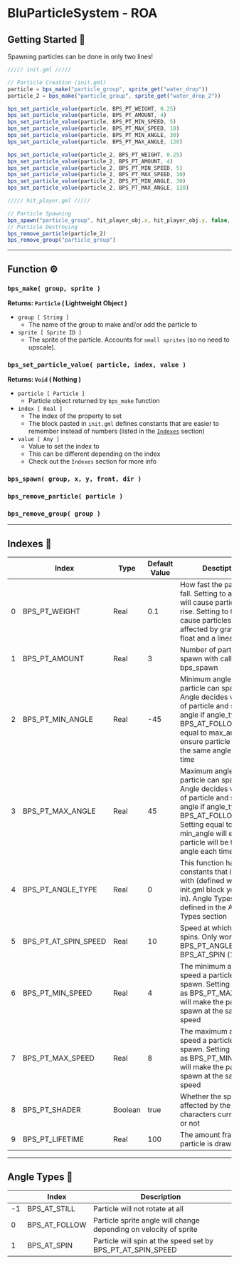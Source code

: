# BluParticleSystem - ROA

## Getting Started 🚩

Spawning particles can be done in only two lines!

```jsx
///// init.gml /////

// Particle Creation (init.gml)
particle = bps_make("particle_group", sprite_get("water_drop"))
particle_2 = bps_make("particle_group", sprite_get("water_drop_2"))

bps_set_particle_value(particle, BPS_PT_WEIGHT, 0.25)
bps_set_particle_value(particle, BPS_PT_AMOUNT, 4)
bps_set_particle_value(particle, BPS_PT_MIN_SPEED, 5)
bps_set_particle_value(particle, BPS_PT_MAX_SPEED, 10)
bps_set_particle_value(particle, BPS_PT_MIN_ANGLE, 30)
bps_set_particle_value(particle, BPS_PT_MAX_ANGLE, 120)

bps_set_particle_value(particle_2, BPS_PT_WEIGHT, 0.25)
bps_set_particle_value(particle_2, BPS_PT_AMOUNT, 4)
bps_set_particle_value(particle_2, BPS_PT_MIN_SPEED, 5)
bps_set_particle_value(particle_2, BPS_PT_MAX_SPEED, 10)
bps_set_particle_value(particle_2, BPS_PT_MIN_ANGLE, 30)
bps_set_particle_value(particle_2, BPS_PT_MAX_ANGLE, 120)

///// hit_player.gml /////

// Particle Spawning
bps_spawn("particle_group", hit_player_obj.x, hit_player_obj.y, false, spr_dir)
// Particle Destroying
bps_remove_particle(particle_2)
bps_remove_group("particle_group")
```

---

## Function ⚙

### `bps_make( group, sprite )`

**Returns: `Particle` ( Lightweight Object )**

- `group [ String ]`
    - The name of the group to make and/or add the particle to
- `sprite [ Sprite ID ]`
    - The sprite of the particle. Accounts for `small sprites` (so no need to upscale).

### `bps_set_particle_value( particle, index, value )`

**Returns: `Void` ( Nothing )**

- `particle [ Particle ]`
    - Particle object returned by `bps_make` function
- `index [ Real ]`
    - The index of the property to set
    - The block pasted in `init.gml` defines constants that are easier to remember instead of numbers (listed in the [`Indexes`](.#indexes-) section)
- `value [ Any ]`
    - Value to set the index to
    - This can be different depending on the index
    - Check out the `Indexes` section for more info

### `bps_spawn( group, x, y, front, dir )`

### `bps_remove_particle( particle )`

### `bps_remove_group( group )`

---

## Indexes 🔎

|  | Index | Type | Default Value | Desctiption |
| --- | --- | --- | --- | --- |
| 0 | BPS_PT_WEIGHT | Real | 0.1 | How fast the particle will fall. Setting to a negative will cause particles to rise. Setting to 0 will cause particles to not be affected by gravity and float and a linear path |
| 1 | BPS_PT_AMOUNT | Real | 3 | Number of particles to spawn with called with bps_spawn |
| 2 | BPS_PT_MIN_ANGLE | Real | -45 | Minimum angle that particle can spawn with. Angle decides velocity of particle and sprite angle if angle_type = BPS_AT_FOLLOW.Setting equal to max_angle will ensure particle will be the same angle each time |
| 3 | BPS_PT_MAX_ANGLE | Real | 45 | Maximum angle that particle can spawn with. Angle decides velocity of particle and sprite angle if angle_type = BPS_AT_FOLLOW. Setting equal to min_angle will ensure particle will be the same angle each time |
| 4 | BPS_PT_ANGLE_TYPE | Real | 0 | This function has constants that it works with (defined with the init.gml block you pasted in). Angle Types are defined in the Angle Types section |
| 5 | BPS_PT_AT_SPIN_SPEED | Real | 10 | Speed at which particle spins. Only works after BPS_PT_ANGLE_TYPE = BPS_AT_SPIN (1) |
| 6 | BPS_PT_MIN_SPEED | Real | 4 | The minimum amount of speed a particle can spawn. Setting the same as BPS_PT_MAX_SPEED will make the particle spawn at the same speed |
| 7 | BPS_PT_MAX_SPEED | Real | 8 | The maximum amount of speed a particle can spawn. Setting the same as BPS_PT_MIN_SPEED will make the particle spawn at the same speed |
| 8 | BPS_PT_SHADER | Boolean | true | Whether the sprite is affected by the characters current color or not |
| 9 | BPS_PT_LIFETIME | Real | 100 | The amount frames the particle is drawn |

---

## Angle Types 📐

|  | Index | Description |
| --- | --- | --- |
| -1 | BPS_AT_STILL | Particle will not rotate at all |
| 0 | BPS_AT_FOLLOW | Particle sprite angle will change depending on velocity of sprite |
| 1 | BPS_AT_SPIN | Particle will spin at the speed set by BPS_PT_AT_SPIN_SPEED |
